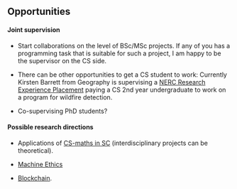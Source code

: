 ## Opportunities

#### Joint supervision

* Start collaborations on the level of BSc/MSc projects. If any of you has a programming task that is suitable for such a project,
I am happy to be the supervisor on the CS side. 

* There can be other opportunities to get a CS student to work: 
Currently Kirsten Barrett from Geography is supervising a 
[NERC Research Experience Placement](http://www.nerc.ac.uk/funding/available/postgrad/advanced/experience/) 
paying a CS 2nd year undergraduate to work on a program for wildfire detection.

* Co-supervising PhD students?

#### Possible research directions

* Applications of [CS-maths in SC](state-of-the-art.md) (interdisciplinary projects can be theoretical).

* [Machine Ethics](machine-ethics.md)

* [Blockchain](blockchain-smart-contracts.md).
